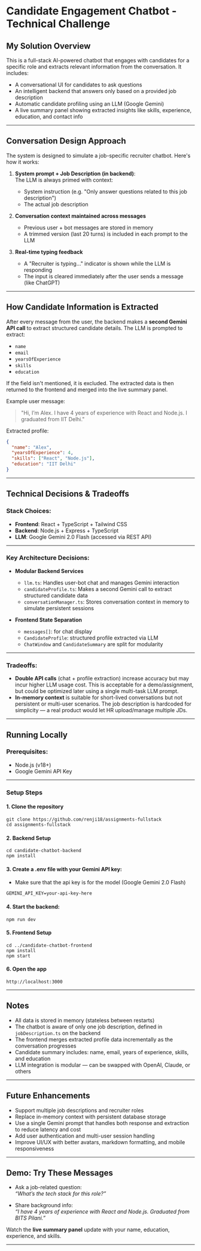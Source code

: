 # Candidate Engagement Chatbot - Technical Challenge

## My Solution Overview

This is a full-stack AI-powered chatbot that engages with candidates for a specific role and extracts relevant information from the conversation. It includes:

- A conversational UI for candidates to ask questions
- An intelligent backend that answers only based on a provided job description
- Automatic candidate profiling using an LLM (Google Gemini)
- A live summary panel showing extracted insights like skills, experience, education, and contact info

---

##  Conversation Design Approach

The system is designed to simulate a job-specific recruiter chatbot. Here's how it works:

1. **System prompt + Job Description (in backend)**:  
   The LLM is always primed with context:
   - System instruction (e.g. "Only answer questions related to this job description")
   - The actual job description

2. **Conversation context maintained across messages**
   - Previous user + bot messages are stored in memory
   - A trimmed version (last 20 turns) is included in each prompt to the LLM

3. **Real-time typing feedback**
   - A "Recruiter is typing..." indicator is shown while the LLM is responding
   - The input is cleared immediately after the user sends a message (like ChatGPT)

---

##  How Candidate Information is Extracted

After every message from the user, the backend makes a **second Gemini API call** to extract structured candidate details. The LLM is prompted to extract:

- `name`
- `email`
- `yearsOfExperience`
- `skills`
- `education`

If the field isn't mentioned, it is excluded. The extracted data is then returned to the frontend and merged into the live summary panel.

Example user message:
> "Hi, I’m Alex. I have 4 years of experience with React and Node.js. I graduated from IIT Delhi."

Extracted profile:
```json
{
  "name": "Alex",
  "yearsOfExperience": 4,
  "skills": ["React", "Node.js"],
  "education": "IIT Delhi"
}
```

---

## Technical Decisions & Tradeoffs

###  Stack Choices:
- **Frontend**: React + TypeScript + Tailwind CSS
- **Backend**: Node.js + Express + TypeScript
- **LLM**: Google Gemini 2.0 Flash (accessed via REST API)

---

###  Key Architecture Decisions:

- **Modular Backend Services**
   - `llm.ts`: Handles user-bot chat and manages Gemini interaction
   - `candidateProfile.ts`: Makes a second Gemini call to extract structured candidate data
   - `conversationManager.ts`: Stores conversation context in memory to simulate persistent sessions

- **Frontend State Separation**
   - `messages[]`: for chat display
   - `CandidateProfile`: structured profile extracted via LLM
   - `ChatWindow` and `CandidateSummary` are split for modularity

---

###  Tradeoffs:

-  **Double API calls** (chat + profile extraction) increase accuracy but may incur higher LLM usage cost. This is acceptable for a demo/assignment, but could be optimized later using a single multi-task LLM prompt.
-  **In-memory context** is suitable for short-lived conversations but not persistent or multi-user scenarios.
The job description is hardcoded for simplicity — a real product would let HR upload/manage multiple JDs.

---

##  Running Locally

###  Prerequisites:
- Node.js (v18+)
- Google Gemini API Key

---

###  Setup Steps

#### 1. Clone the repository

```code
git clone https://github.com/renji18/assignments-fullstack
cd assignments-fullstack
```

#### 2. Backend Setup

```code
cd candidate-chatbot-backend
npm install
```

#### 3. Create a .env file with your Gemini API key:

- Make sure that the api key is for the model (Google Gemini 2.0 Flash)

```code
GEMINI_API_KEY=your-api-key-here
```

#### 4. Start the backend:

```code
npm run dev
```

#### 5. Frontend Setup

```code
cd ../candidate-chatbot-frontend
npm install
npm start
```

#### 6. Open the app

```code
http://localhost:3000
```

---

##  Notes

- All data is stored in memory (stateless between restarts)
- The chatbot is aware of only one job description, defined in `jobDescription.ts` on the backend
- The frontend merges extracted profile data incrementally as the conversation progresses
- Candidate summary includes: name, email, years of experience, skills, and education
- LLM integration is modular — can be swapped with OpenAI, Claude, or others

---

##  Future Enhancements

- Support multiple job descriptions and recruiter roles
- Replace in-memory context with persistent database storage
- Use a single Gemini prompt that handles both response and extraction to reduce latency and cost
- Add user authentication and multi-user session handling
- Improve UI/UX with better avatars, markdown formatting, and mobile responsiveness

---

##  Demo: Try These Messages

- Ask a job-related question:  
  _“What’s the tech stack for this role?”_

- Share background info:  
  _“I have 4 years of experience with React and Node.js. Graduated from BITS Pilani.”_

Watch the **live summary panel** update with your name, education, experience, and skills.

---